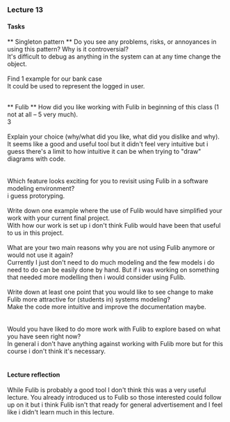 ### Lecture 13
#### Tasks
** Singleton pattern **
Do you see any problems, risks, or annoyances in using this pattern? Why is it controversial? <br>
It's difficult to debug as anything in the system can at any time change the object. <br>
<br>
Find 1 example for our bank case<br>
It could be used to represent the logged in user.<br>
<br>

** Fulib **
How did you like working with Fulib in beginning of this class (1 not at all – 5 very much).<br>
3<br>
<br>
Explain your choice (why/what did you like, what did you dislike and why).<br>
It seems like a good and useful tool but it didn't feel very intuitive but i guess there's a limit to how intuitive it can be when
 trying to "draw" diagrams with code.<br>
<br>
<br>
Which feature looks exciting for you to revisit using Fulib in a software modeling environment?<br>
i guess protoryping.<br>
<br>
Write down one example where the use of Fulib would have simplified your work with your current final project.<br>
With how our work is set up i don't think Fulib would have been that useful to us in this project.<br>
<br>
What are your two main reasons why you are not using Fulib anymore or would not use it again?<br>
Currently I just don't need to do much modeling and the few models i do need to do can be easily done by hand. But if i was working
on something that needed more modelling then i would consider using Fulib.<br>
<br>
Write down at least one point that you would like to see change to make Fulib more attractive for (students in) systems modeling?<br>
Make the code more intuitive and improve the documentation maybe.<br>
<br>
<br>
Would you have liked to do more work with Fulib to explore based on what you have seen right now?<br>
In general i don't have anything against working with Fulib more but for this course i don't think it's necessary.<br>
<br>

#### Lecture reflection
While Fulib is probably a good tool I don't think this was a very useful lecture. You already introduced us to Fulib so those interested could
follow up on it but i think Fulib isn't that ready for general advertisement and I feel like i didn't learn much in this lecture.

